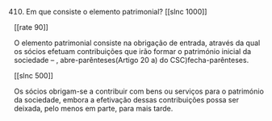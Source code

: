 410.  Em  que consiste o elemento patrimonial?
[[slnc 1000]]

[[rate 90]]

O  elemento  patrimonial  consiste  na  obrigação  de  entrada,  através  da  qual  os  sócios efetuam  contribuições  que  irão  formar  o  património  inicial  da  sociedade  – , abre-parênteses(Artigo  20  a)  do CSC)fecha-parênteses.

[[slnc 500]]

Os  sócios  obrigam-se  a  contribuir  com  bens  ou  serviços  para  o  património  da  sociedade, embora  a  efetivação  dessas  contribuições  possa  ser  deixada,  pelo  menos  em parte, para mais tarde.
